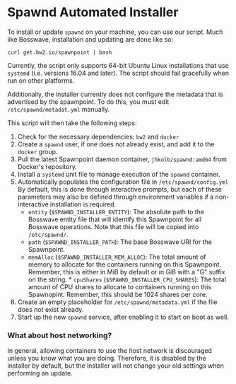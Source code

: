# Spawnd Automated Installer

To install or update `spawnd` on your machine, you can use our script. Much like
Bosswave, installation and updating are done like so:
```
curl get.bw2.io/spawnpoint | bash
```

Currently, the script only supports 64-bit Ubuntu Linux installations that use
`systemd` (i.e. versions 16.04 and later). The script should fail gracefully
when run on other platforms.

Additionally, the installer currently does not configure the metadata that is
advertised by the spawnpoint. To do this, you must edit `/etc/spawnd/metadat.yml`
manually.

This script will then take the following steps:
  1. Check for the necessary dependencies: `bw2` and `docker`
  2. Create a `spawnd` user, if one does not already exist, and add it to the
     `docker` group.
  3. Pull the latest Spawnpoint daemon container, `jhkolb/spawnd:amd64` from
     Docker's repository.
  4. Install a `systemd` unit file to manage execution of the `spawnd` container.
  5. Automatically populates the configuration file in `/etc/spawnd/config.yml`
     By default, this is done through interactive prompts, but each of these
     parameters may also be defined through environment variables if a
     non-interactive installation is required.
     * `entity` (`$SPAWND_INSTALLER_ENTITY`): The absolute path to the Bosswave
       entity file that will identify this Spawnpoint for all Bosswave operations.
       Note that this file will be copied into `/etc/spawnd/`.
     * `path` (`$SPAWND_INSTALLER_PATH`): The base Bosswave URI for the Spawnpoint.
     * `memAlloc` (`$SPAWND_INSTALLER_MEM_ALLOC`): The total amount of memory to
       allocate for the containers running on this Spawnpoint. Remember, this is
       either in MiB by default or in GiB with a "G" suffix on the string.
    * `cpuShares` (`$SPAWND_INSTALLER_CPU_SHARES`): The total amount of CPU
      shares to allocate to containers running on this Spawnopint. Remember,
      this should be 1024 shares per core.
  6. Create an empty placeholder for `/etc/spawnd/metadata.yml` if the file does
     not exist already.
  7. Start up the new `spawnd` service, after enabling it to start on boot as
     well.

### What about host networking?
In general, allowing containers to use the host network is discouraged unless
you know what you are doing. Therefore, it is disabled by the installer by
default, but the installer will not change your old settings when performing
an update.
